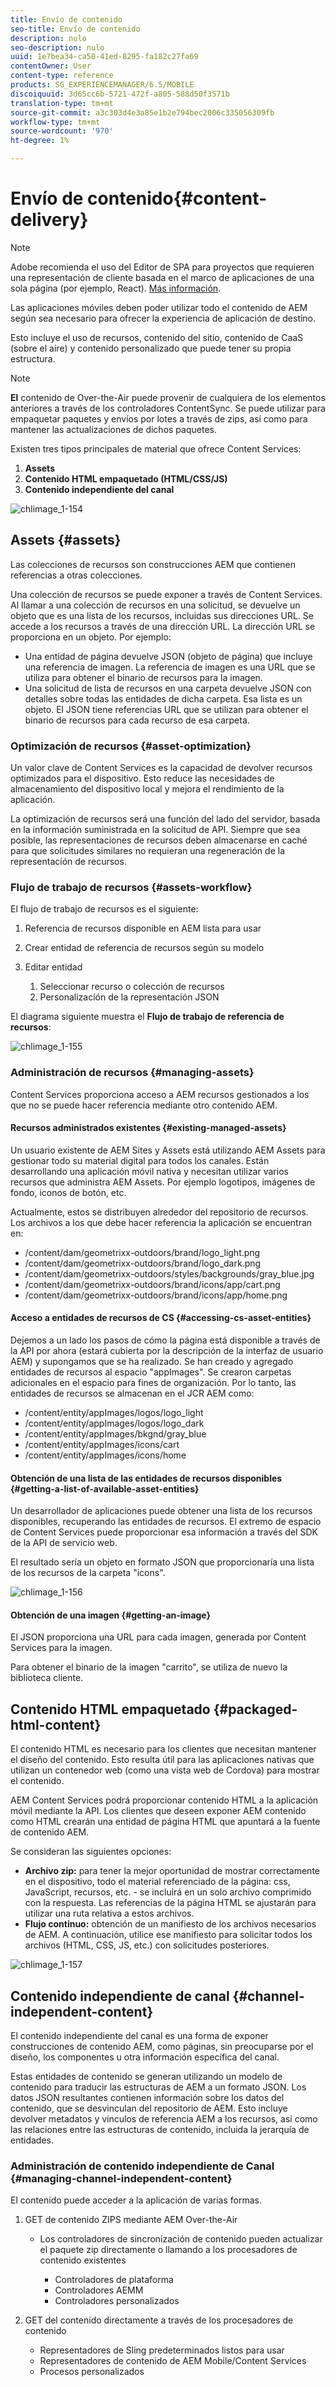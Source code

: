 ```yaml
---
title: Envío de contenido
seo-title: Envío de contenido
description: nulo
seo-description: nulo
uuid: 1e7bea34-ca50-41ed-8295-fa182c27fa69
contentOwner: User
content-type: reference
products: SG_EXPERIENCEMANAGER/6.5/MOBILE
discoiquuid: 3d65cc6b-5721-472f-a805-588d50f3571b
translation-type: tm+mt
source-git-commit: a3c303d4e3a85e1b2e794bec2006c335056309fb
workflow-type: tm+mt
source-wordcount: '970'
ht-degree: 1%

---
```



# Envío de contenido{#content-delivery}

>[!NOTE]
>
>Adobe recomienda el uso del Editor de SPA para proyectos que requieren una representación de cliente basada en el marco de aplicaciones de una sola página (por ejemplo, React). [Más información](/help/sites-developing/spa-overview.md).

Las aplicaciones móviles deben poder utilizar todo el contenido de AEM según sea necesario para ofrecer la experiencia de aplicación de destino.

Esto incluye el uso de recursos, contenido del sitio, contenido de CaaS (sobre el aire) y contenido personalizado que puede tener su propia estructura.

>[!NOTE]
>
>**El** contenido de Over-the-Air puede provenir de cualquiera de los elementos anteriores a través de los controladores ContentSync. Se puede utilizar para empaquetar paquetes y envíos por lotes a través de zips, así como para mantener las actualizaciones de dichos paquetes.

Existen tres tipos principales de material que ofrece Content Services:

1. **Assets**
1. **Contenido HTML empaquetado (HTML/CSS/JS)**
1. **Contenido independiente del canal**

![chlimage_1-154](assets/chlimage_1-154.png)

## Assets {#assets}

Las colecciones de recursos son construcciones AEM que contienen referencias a otras colecciones.

Una colección de recursos se puede exponer a través de Content Services. Al llamar a una colección de recursos en una solicitud, se devuelve un objeto que es una lista de los recursos, incluidas sus direcciones URL. Se accede a los recursos a través de una dirección URL. La dirección URL se proporciona en un objeto. Por ejemplo:

* Una entidad de página devuelve JSON (objeto de página) que incluye una referencia de imagen. La referencia de imagen es una URL que se utiliza para obtener el binario de recursos para la imagen.
* Una solicitud de lista de recursos en una carpeta devuelve JSON con detalles sobre todas las entidades de dicha carpeta. Esa lista es un objeto. El JSON tiene referencias URL que se utilizan para obtener el binario de recursos para cada recurso de esa carpeta.

### Optimización de recursos {#asset-optimization}

Un valor clave de Content Services es la capacidad de devolver recursos optimizados para el dispositivo. Esto reduce las necesidades de almacenamiento del dispositivo local y mejora el rendimiento de la aplicación.

La optimización de recursos será una función del lado del servidor, basada en la información suministrada en la solicitud de API. Siempre que sea posible, las representaciones de recursos deben almacenarse en caché para que solicitudes similares no requieran una regeneración de la representación de recursos.

### Flujo de trabajo de recursos {#assets-workflow}

El flujo de trabajo de recursos es el siguiente:

1. Referencia de recursos disponible en AEM lista para usar
1. Crear entidad de referencia de recursos según su modelo
1. Editar entidad

   1. Seleccionar recurso o colección de recursos
   1. Personalización de la representación JSON

El diagrama siguiente muestra el **Flujo de trabajo de referencia de recursos**:

![chlimage_1-155](assets/chlimage_1-155.png)

### Administración de recursos {#managing-assets}

Content Services proporciona acceso a AEM recursos gestionados a los que no se puede hacer referencia mediante otro contenido AEM.

#### Recursos administrados existentes {#existing-managed-assets}

Un usuario existente de AEM Sites y Assets está utilizando AEM Assets para gestionar todo su material digital para todos los canales. Están desarrollando una aplicación móvil nativa y necesitan utilizar varios recursos que administra AEM Assets. Por ejemplo logotipos, imágenes de fondo, iconos de botón, etc.

Actualmente, estos se distribuyen alrededor del repositorio de recursos. Los archivos a los que debe hacer referencia la aplicación se encuentran en:

* /content/dam/geometrixx-outdoors/brand/logo_light.png
* /content/dam/geometrixx-outdoors/brand/logo_dark.png
* /content/dam/geometrixx-outdoors/styles/backgrounds/gray_blue.jpg
* /content/dam/geometrixx-outdoors/brand/icons/app/cart.png
* /content/dam/geometrixx-outdoors/brand/icons/app/home.png

#### Acceso a entidades de recursos de CS {#accessing-cs-asset-entities}

Dejemos a un lado los pasos de cómo la página está disponible a través de la API por ahora (estará cubierta por la descripción de la interfaz de usuario AEM) y supongamos que se ha realizado. Se han creado y agregado entidades de recursos al espacio &quot;appImages&quot;. Se crearon carpetas adicionales en el espacio para fines de organización. Por lo tanto, las entidades de recursos se almacenan en el JCR AEM como:

* /content/entity/appImages/logos/logo_light
* /content/entity/appImages/logos/logo_dark
* /content/entity/appImages/bkgnd/gray_blue
* /content/entity/appImages/icons/cart
* /content/entity/appImages/icons/home

#### Obtención de una lista de las entidades de recursos disponibles {#getting-a-list-of-available-asset-entities}

Un desarrollador de aplicaciones puede obtener una lista de los recursos disponibles, recuperando las entidades de recursos. El extremo de espacio de Content Services puede proporcionar esa información a través del SDK de la API de servicio web.

El resultado sería un objeto en formato JSON que proporcionaría una lista de los recursos de la carpeta &quot;icons&quot;.

![chlimage_1-156](assets/chlimage_1-156.png)

#### Obtención de una imagen {#getting-an-image}

El JSON proporciona una URL para cada imagen, generada por Content Services para la imagen.

Para obtener el binario de la imagen &quot;carrito&quot;, se utiliza de nuevo la biblioteca cliente.

## Contenido HTML empaquetado {#packaged-html-content}

El contenido HTML es necesario para los clientes que necesitan mantener el diseño del contenido. Esto resulta útil para las aplicaciones nativas que utilizan un contenedor web (como una vista web de Cordova) para mostrar el contenido.

AEM Content Services podrá proporcionar contenido HTML a la aplicación móvil mediante la API. Los clientes que deseen exponer AEM contenido como HTML crearán una entidad de página HTML que apuntará a la fuente de contenido AEM.

Se consideran las siguientes opciones:

* **Archivo zip:** para tener la mejor oportunidad de mostrar correctamente en el dispositivo, todo el material referenciado de la página: css, JavaScript, recursos, etc. - se incluirá en un solo archivo comprimido con la respuesta. Las referencias de la página HTML se ajustarán para utilizar una ruta relativa a estos archivos.
* **Flujo continuo:** obtención de un manifiesto de los archivos necesarios de AEM. A continuación, utilice ese manifiesto para solicitar todos los archivos (HTML, CSS, JS, etc.) con solicitudes posteriores.

![chlimage_1-157](assets/chlimage_1-157.png)

## Contenido independiente de canal {#channel-independent-content}

El contenido independiente del canal es una forma de exponer construcciones de contenido AEM, como páginas, sin preocuparse por el diseño, los componentes u otra información específica del canal.

Estas entidades de contenido se generan utilizando un modelo de contenido para traducir las estructuras de AEM a un formato JSON. Los datos JSON resultantes contienen información sobre los datos del contenido, que se desvinculan del repositorio de AEM. Esto incluye devolver metadatos y vínculos de referencia AEM a los recursos, así como las relaciones entre las estructuras de contenido, incluida la jerarquía de entidades.

### Administración de contenido independiente de Canal {#managing-channel-independent-content}

El contenido puede acceder a la aplicación de varias formas.

1. GET de contenido ZIPS mediante AEM Over-the-Air

   * Los controladores de sincronización de contenido pueden actualizar el paquete zip directamente o llamando a los procesadores de contenido existentes

      * Controladores de plataforma
      * Controladores AEMM
      * Controladores personalizados

1. GET del contenido directamente a través de los procesadores de contenido

   * Representadores de Sling predeterminados listos para usar
   * Representadores de contenido de AEM Mobile/Content Services
   * Procesos personalizados

